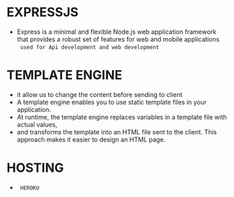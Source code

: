 # EXPRESSJS 
- Express is a minimal and flexible Node.js web application framework that provides a robust set of features for web and mobile applications <br/>
`  used for Api development and web development  `

# TEMPLATE ENGINE 
- it allow us  to change the  content before sending to client  
- A template engine enables you to use static template files in your application. 
- At runtime, the template engine replaces variables in a template file with actual values,
- and transforms the template into an HTML file sent to the client. This approach makes it easier to design an HTML page.   

# HOSTING 
- ` HEROKU`